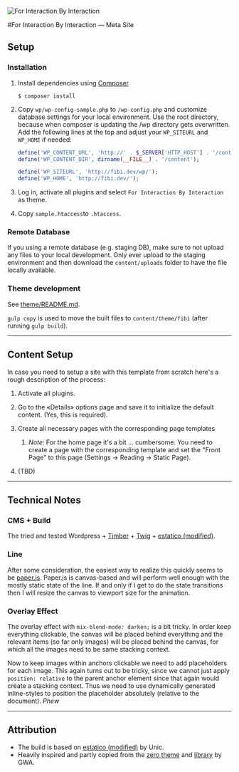 ![For Interaction By Interaction](https://rawgit.com/d-simon/for-interaction-by-interaction/master/theme/source/preview/assets/media/logo-module.svg "For Interaction By Interaction")

#For Interaction By Interaction — Meta Site

## Setup
### Installation

1. Install dependencies using [Composer](https://getcomposer.org)

    ```
    $ composer install
    ```

2. Copy `wp/wp-config-sample.php` to `/wp-config.php` and customize database settings for your local environment. Use the root directory, because when composer is updating the /wp directory gets overwritten. Add the following lines at the top and adjust your `WP_SITEURL` and `WP_HOME` if needed:

    ```php
    define('WP_CONTENT_URL', 'http://' . $_SERVER['HTTP_HOST'] . '/content');
    define('WP_CONTENT_DIR', dirname(__FILE__) . '/content');

    define('WP_SITEURL', 'http://fibi.dev/wp/');
    define('WP_HOME', 'http://fibi.dev/');

    ```

3. Log in, activate all plugins and select `For Interaction By Interaction` as theme.

4. Copy `sample.htaccess`to `.htaccess`.

### Remote Database

If you using a remote database (e.g. staging DB), make sure to not upload any files to your local development.
Only ever upload to the staging environment and then download the `content/uploads` folder to have the file locally available.

### Theme development

See [theme/README.md](theme/README.md).

`gulp copy` is used to move the built files to `content/theme/fibi` (after running `gulp build`).

---

## Content Setup

In case you need to setup a site with this template from scratch here's a rough description of the process:

1. Activate all plugins.

2. Go to the «Details» options page and save it to initialize the default content. (Yes, this is required).

3. Create all necessary pages with the corresponding page templates
   
    1. *Note*: For the home page it's a bit … cumbersome. You need to create a page with the corresponding template and set the "Front Page" to this page (Settings -> Reading -> Static Page).

4. (TBD)


---

## Technical Notes

### CMS + Build
The tried and tested Wordpress + [Timber](http://upstatement.com/timber/) + [Twig](http://twig.sensiolabs.org/) + [estatico (modified)](https://github.com/unic/estatico).

### Line
After some consideration, the easiest way to realize this quickly seems to be [paper.js](http://paperjs.org). Paper.js is canvas-based and will perform well enough with the mostly static state of the line. If and only if I get to do the state transitions then I will resize the canvas to viewport size for the animation.

### Overlay Effect

The overlay effect with  `mix-blend-mode: darken;` is a bit tricky.
In order keep everything clickable, the canvas will be placed behind everything and the relevant items (so far only images) will be placed behind the canvas, for which all the images need to be same stacking context.

Now to keep images within anchors clickable we need to add placeholders for each image. This again turns out to be tricky, since we cannot just apply `position: relative` to the parent anchor element since that again would create a stacking context. Thus we need to use dynamically generated inline-styles to position the placeholder absolutely (relative to the document).
*Phew*

---


## Attribution

- The build is based on [estatico (modified)](https://github.com/unic/estatico) by Unic.
- Heavily inspired and partly copied from the [zero theme](https://github.com/gwa/zero) and [library](https://github.com/gwa/zero-library) by GWA.


